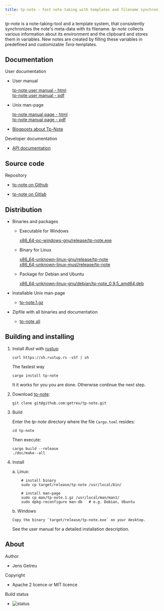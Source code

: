 ```yaml
---
title: tp-note - fast note-taking with templates and filename synchronization
---
```


_tp-note_ is a note-taking-tool and a template system, that consistently
synchronizes the note's meta-data with its filename. _tp-note_ collects
various information about its environment and the clipboard and stores them
in variables. New notes are created by filling these variables in predefined
and customizable _Tera_-templates.


## Documentation

User documentation

* User manual

  [tp-note user manual - html](/projects/tp-note/tp-note--manual.html)\
  [tp-note user manual - pdf](/_downloads/tp-note--manual.pdf)

* Unix man-page

  [tp-note manual page - html](/projects/tp-note/tp-note--manpage.html)\
  [tp-note manual page - pdf](/_downloads/tp-note--manpage.pdf)

* [Blogposts about Tp-Note](/tags/tp-note/)

Developer documentation

* [API documentation](/projects/tp-note/_downloads/doc/tp_note/)


## Source code

Repository

* [tp-note on Github](https://github.com/getreu/tp-note)

* [tp-note on Gitlab](https://gitlab.com/getreu/tp-note)


## Distribution

* Binaries and packages

  - Executable for Windows

    [x86_64-pc-windows-gnu/release/tp-note.exe](/projects/tp-note/_downloads/x86_64-pc-windows-gnu/release/tp-note.exe)

  - Binary for Linux

    [x86_64-unknown-linux-gnu/release/tp-note](/projects/tp-note/_downloads/x86_64-unknown-linux-gnu/release/tp-note) \
    [x86_64-unknown-linux-musl/release/tp-note](/projects/tp-note/_downloads/x86_64-unknown-linux-musl/release/tp-note)

  - Package for Debian and Ubuntu

    [x86_64-unknown-linux-gnu/debian/tp-note_0.9.5_amd64.deb](/projects/tp-note/_downloads/x86_64-unknown-linux-gnu/debian/tp-note_0.9.5_amd64.deb)

* Installable Unix man-page

  - [tp-note.1.gz](/projects/tp-note/_downloads/tp-note.1.gz)

* Zipfile with all binaries and documentation

  - [tp-note all](/_downloads/tp-note.zip)


## Building and installing

1. Install *Rust* with [rustup](https://www.rustup.rs/):

       curl https://sh.rustup.rs -sSf | sh

   The fastest way

       cargo install tp-note

   It it works for you you are done. Otherwise continue the next step.

2. Download [tp-note](#tp-note):

       git clone git@github.com:getreu/tp-note.git

3. Build

   Enter the *tp-note* directory where the file `Cargo.toml`
   resides:

       cd tp-note


   Then execute:

       cargo build --release
       ./doc/make--all

4. Install

   a.  Linux:

           # install binary
           sudo cp target/release/tp-note /usr/local/bin/

           # install man-page
           sudo cp man/tp-note.1.gz /usr/local/man/man1/
           sudo dpkg-reconfigure man-db   # e.g. Debian, Ubuntu

   b.  Windows

       Copy the binary `target/release/tp-note.exe` on your desktop.

   See the user manual for a detailed installation description.






## About

Author

* Jens Getreu

Copyright

* Apache 2 licence or MIT licence

Build status

* ![status](https://travis-ci.org/getreu/tp-note.svg?branch=master)  
